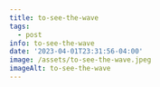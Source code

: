 ```yaml
---
title: to-see-the-wave
tags:
  - post
info: to-see-the-wave
date: '2023-04-01T23:31:56-04:00'
image: /assets/to-see-the-wave.jpeg
imageAlt: to-see-the-wave
---
```


